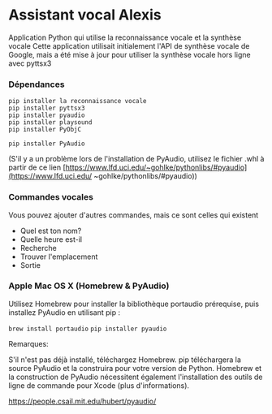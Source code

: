 # Assistant vocal Alexis

Application Python qui utilise la reconnaissance vocale et la synthèse vocale
Cette application utilisait initialement l'API de synthèse vocale de Google, mais a été mise à jour pour utiliser la synthèse vocale hors ligne avec pyttsx3

### Dépendances

```
pip installer la reconnaissance vocale
pip installer pyttsx3
pip installer pyaudio
pip installer playsound
pip installer PyObjC
```
```
pip installer PyAudio
```
(S'il y a un problème lors de l'installation de PyAudio, utilisez le fichier .whl à partir de ce lien [https://www.lfd.uci.edu/~gohlke/pythonlibs/#pyaudio](https://www.lfd.uci.edu/ ~gohlke/pythonlibs/#pyaudio))

### Commandes vocales

Vous pouvez ajouter d'autres commandes, mais ce sont celles qui existent

- Quel est ton nom?
- Quelle heure est-il
- Recherche
- Trouver l'emplacement
- Sortie

### Apple Mac OS X (Homebrew & PyAudio)
Utilisez Homebrew pour installer la bibliothèque portaudio prérequise, puis installez PyAudio en utilisant pip :

`brew install portaudio`
`pip installer pyaudio`

Remarques:

S'il n'est pas déjà installé, téléchargez Homebrew.
pip téléchargera la source PyAudio et la construira pour votre version de Python.
Homebrew et la construction de PyAudio nécessitent également l'installation des outils de ligne de commande pour Xcode (plus d'informations).

https://people.csail.mit.edu/hubert/pyaudio/
